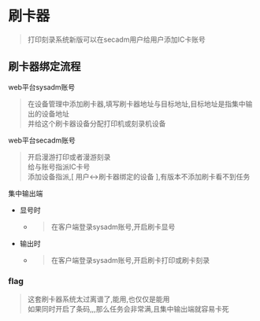 # 刷卡器
> 打印刻录系统新版可以在secadm用户给用户添加IC卡账号


## 刷卡器绑定流程
web平台sysadm账号 
> 在设备管理中添加刷卡器,填写刷卡器地址与目标地址,目标地址是指集中输出的设备地址 \
> 并给这个刷卡器设备分配打印机或刻录机设备
>
web平台secadm账号
> 开启漫游打印或者漫游刻录 \
> 给与账号指派IC卡号 \
> 添加设备指派,[ 用户<->刷卡器绑定的设备 ],有版本不添加刷卡看不到任务
>
集中输出端
 - 显号时
   - > 在客户端登录sysadm账号,开启刷卡显号
 - 输出时
   - > 在客户端登录sysadm账号,开启刷卡打印或刷卡刻录


### flag
> 这套刷卡器系统太过离谱了,能用,也仅仅是能用 \
> 如果同时开启了条码,,,那么任务会非常满,且集中输出端就容易卡死